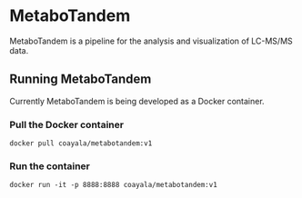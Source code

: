 # MetaboTandem

MetaboTandem is a pipeline for the analysis and visualization of LC-MS/MS data.

## Running MetaboTandem

Currently MetaboTandem is being developed as a Docker container. 

### Pull the Docker container

```
docker pull coayala/metabotandem:v1
```

### Run the container

```
docker run -it -p 8888:8888 coayala/metabotandem:v1
```

